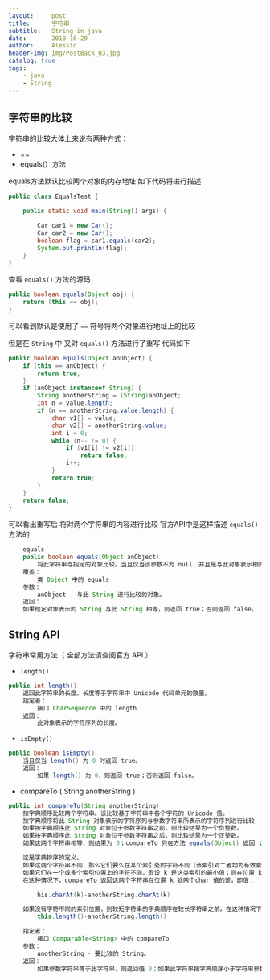 ```yaml
---
layout:     post
title:      字符串
subtitle:   String in java 
date:       2018-10-29
author:     Alessio
header-img: img/PostBack_03.jpg
catalog: true
tags:
    - java
    - String
---
```


## 字符串的比较

字符串的比较大体上来说有两种方式：

- ==
- equals(）方法
  
equals方法默认比较两个对象的内存地址 如下代码将进行描述

```java
public class EqualsTest {

    public static void main(String[] args) {

        Car car1 = new Car();
        Car car2 = new Car();
        boolean flag = car1.equals(car2);
        System.out.println(flag);
    }
}
```

查看 `equals()` 方法的源码

```java
public boolean equals(Object obj) {
    return (this == obj);
}
```

可以看到默认是使用了 `==` 符号将两个对象进行地址上的比较

但是在 `String` 中  又对 `equals()` 方法进行了重写  代码如下

```java
public boolean equals(Object anObject) {
    if (this == anObject) {
        return true;
    }
    if (anObject instanceof String) {
        String anotherString = (String)anObject;
        int n = value.length;
        if (n == anotherString.value.length) {
            char v1[] = value;
            char v2[] = anotherString.value;
            int i = 0;
            while (n-- != 0) {
                if (v1[i] != v2[i])
                    return false;
                i++;
            }
            return true;
        }
    }
    return false;
}
```

可以看出重写后 将对两个字符串的内容进行比较 官方API中是这样描述 `equals()` 方法的

```java
    equals
    public boolean equals(Object anObject)
        将此字符串与指定的对象比较。当且仅当该参数不为 null，并且是与此对象表示相同字符序列的 String 对象时，结果才为 true。
    覆盖：
        类 Object 中的 equals
    参数：
        anObject - 与此 String 进行比较的对象。
    返回：
    如果给定对象表示的 String 与此 String 相等，则返回 true；否则返回 false。
```

## String API

字符串常用方法（ 全部方法请查阅官方 API ）

- `length()`

```java
public int length()
    返回此字符串的长度。长度等于字符串中 Unicode 代码单元的数量。
    指定者：
        接口 CharSequence 中的 length
    返回：
        此对象表示的字符序列的长度。
```

- `isEmpty()`

```java
public boolean isEmpty()
    当且仅当 length() 为 0 时返回 true。
    返回：
        如果 length() 为 0，则返回 true；否则返回 false。
```

- compareTo ( String anotherString )

```java
public int compareTo(String anotherString)
    按字典顺序比较两个字符串。该比较基于字符串中各个字符的 Unicode 值。
    按字典顺序将此 String 对象表示的字符序列与参数字符串所表示的字符序列进行比较
    如果按字典顺序此 String 对象位于参数字符串之前，则比较结果为一个负整数。
    如果按字典顺序此 String 对象位于参数字符串之后，则比较结果为一个正整数。
    如果这两个字符串相等，则结果为 0；compareTo 只在方法 equals(Object) 返回 true 时才返回 0。

    这是字典排序的定义。
    如果这两个字符串不同，那么它们要么在某个索引处的字符不同（该索引对二者均为有效索引），要么长度不同，或者同时具备这两种情况。
    如果它们在一个或多个索引位置上的字符不同，假设 k 是这类索引的最小值；则在位置 k 上具有较小值的那个字符串（使用 < 运算符确定），其字典顺序在其他字符串之前。
    在这种情况下，compareTo 返回这两个字符串在位置 k 处两个char 值的差，即值：

        his.charAt(k)-anotherString.charAt(k)

    如果没有字符不同的索引位置，则较短字符串的字典顺序在较长字符串之前。在这种情况下，compareTo 返回这两个字符串长度的差，即值：
        this.length()-anotherString.length()

    指定者：
        接口 Comparable<String> 中的 compareTo
    参数：
        anotherString - 要比较的 String。
    返回：
        如果参数字符串等于此字符串，则返回值 0；如果此字符串按字典顺序小于字符串参数，则返回一个小于 0 的值；如果此字符串按字典顺序大于字符串参数，则返回一个大于 0 的值。
```